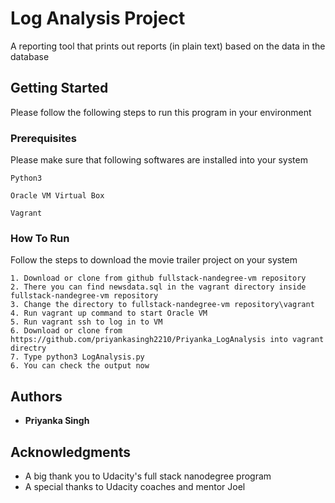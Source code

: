 # Log Analysis Project

A reporting tool that prints out reports (in plain text) based on the data in the database

## Getting Started

Please follow the following steps to run this program in your environment

### Prerequisites

Please make sure that following softwares are installed into your system

```
Python3 
```

```
Oracle VM Virtual Box 
```

```
Vagrant 
```

### How To Run

Follow the steps to download the movie trailer project on your system

```
1. Download or clone from github fullstack-nandegree-vm repository
2. There you can find newsdata.sql in the vagrant directory inside fullstack-nandegree-vm repository
3. Change the directory to fullstack-nandegree-vm repository\vagrant 
4. Run vagrant up command to start Oracle VM
5. Run vagrant ssh to log in to VM
6. Download or clone from https://github.com/priyankasingh2210/Priyanka_LogAnalysis into vagrant directry
7. Type python3 LogAnalysis.py
6. You can check the output now
```

## Authors

* **Priyanka Singh** 

## Acknowledgments

* A big thank you to Udacity's full stack nanodegree program
* A special thanks to Udacity coaches and mentor Joel
